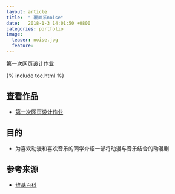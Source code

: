 ```yaml
---
layout: article
title:  " 覆面系noise"
date:   2018-1-3 14:01:50 +0800
categories: portfolio
image:
  teaser: noise.jpg
  feature: 
---
```

第一次网页设计作业

{% include toc.html %}

## [查看作品](https://YouYou-Chen.github.io/posts/portfolio/zuoyeyi)
* [第一次网页设计作业](https://YouYou-Chen.github.io/posts/portfolio/zuoyeyi)

## 目的
* 为喜欢动漫和喜欢音乐的同学介绍一部将动漫与音乐结合的动漫剧


## 参考来源
* [维基百科](https://baike.baidu.com/item/%E8%A6%86%E9%9D%A2%E7%B3%BBNOISE/14083288?fr=aladdin)

